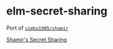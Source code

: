 # elm-secret-sharing

Port of [`simbo1905/shamir`](https://github.com/simbo1905/shamir)

[Shamir's Secret Sharing](https://en.wikipedia.org/wiki/Shamir's_Secret_Sharing)
